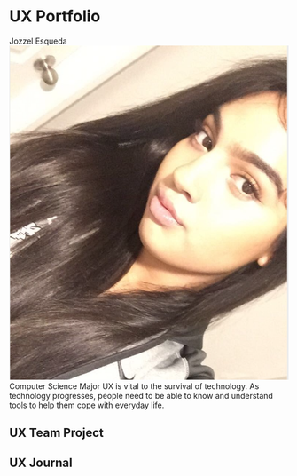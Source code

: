 # UX Portfolio
Jozzel Esqueda
![alt text](https://github.com/UsabilityEngineering/uxportfolio-jozzel/blob/master/assets/Screen%20Shot%202020-01-21%20at%205.47.45%20PM.png)
Computer Science Major
UX is vital to the survival of technology. As technology progresses, people need to be able to know and understand tools to help them cope with everyday life. 

## UX Team Project


## UX Journal

